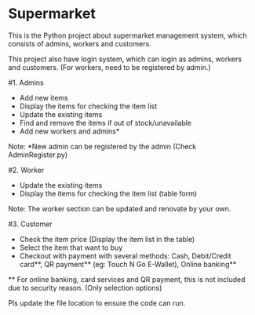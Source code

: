 # Supermarket
This is the Python project about supermarket management system, which consists of admins, workers and customers.

This project also have login system, which can login as admins, workers and customers. (For workers, need to be registered by admin.)

#1. Admins
- Add new items
- Display the items for checking the item list
- Update the existing items
- Find and remove the items if out of stock/unavailable
- Add new workers and admins*
  
Note: *New admin can be registered by the admin (Check AdminRegister.py)

#2. Worker
- Update the existing items
- Display the items for checking the item list (table form)
  
Note: The worker section can be updated and renovate by your own.

#3. Customer
- Check the item price (Display the item list in the table)
- Select the item that want to buy
- Checkout with payment with several methods: Cash, Debit/Credit card**, QR payment** (eg: Touch N Go E-Wallet), Online banking**
  
** For online banking, card services and QR payment, this is not included due to security reason. (Only selection options)

Pls update the file location to ensure the code can run.
